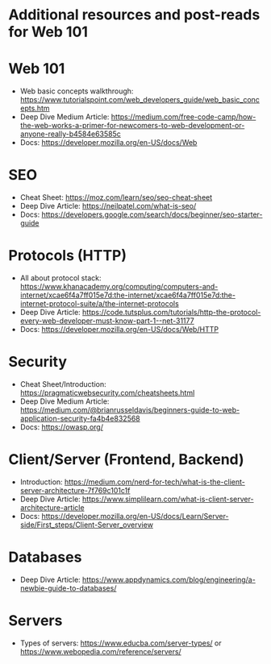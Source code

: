 # Additional resources and post-reads for Web 101
# Web 101
- Web basic concepts walkthrough: https://www.tutorialspoint.com/web_developers_guide/web_basic_concepts.htm
- Deep Dive Medium Article: https://medium.com/free-code-camp/how-the-web-works-a-primer-for-newcomers-to-web-development-or-anyone-really-b4584e63585c 
- Docs: https://developer.mozilla.org/en-US/docs/Web
# SEO
- Cheat Sheet: https://moz.com/learn/seo/seo-cheat-sheet 
- Deep Dive Article: https://neilpatel.com/what-is-seo/ 
- Docs: https://developers.google.com/search/docs/beginner/seo-starter-guide
# Protocols (HTTP)
- All about protocol stack: https://www.khanacademy.org/computing/computers-and-internet/xcae6f4a7ff015e7d:the-internet/xcae6f4a7ff015e7d:the-internet-protocol-suite/a/the-internet-protocols 
- Deep Dive Article: https://code.tutsplus.com/tutorials/http-the-protocol-every-web-developer-must-know-part-1--net-31177 
- Docs: https://developer.mozilla.org/en-US/docs/Web/HTTP
# Security
- Cheat Sheet/Introduction: https://pragmaticwebsecurity.com/cheatsheets.html 
- Deep Dive Medium Article: https://medium.com/@brianrusseldavis/beginners-guide-to-web-application-security-fa4b4e832568 
- Docs: https://owasp.org/ 
# Client/Server (Frontend, Backend)
- Introduction: https://medium.com/nerd-for-tech/what-is-the-client-server-architecture-7f769c101c1f 
- Deep Dive Article: https://www.simplilearn.com/what-is-client-server-architecture-article 
- Docs: https://developer.mozilla.org/en-US/docs/Learn/Server-side/First_steps/Client-Server_overview 
# Databases
- Deep Dive Article: https://www.appdynamics.com/blog/engineering/a-newbie-guide-to-databases/ 

# Servers
- Types of servers: https://www.educba.com/server-types/ or https://www.webopedia.com/reference/servers/
